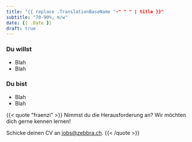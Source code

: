 ```yaml
---
title: "{{ replace .TranslationBaseName "-" " " | title }}"
subtitle: "70-90%, m/w"
date: {{ .Date }}
draft: true
---
```


### Du willst

* Blah
* Blah

### Du bist

* Blah
* Blah

{{< quote "fraenzi" >}}
  Nimmst du die Herausforderung an? Wir möchten dich gerne kennen lernen!

  Schicke deinen CV an [jobs@zebbra.ch](mailto:jobs@zebbra.ch).
{{< /quote >}}
